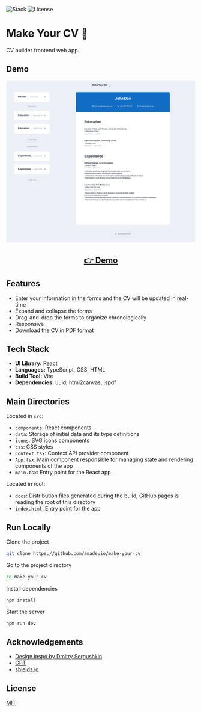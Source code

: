 ![Stack](https://img.shields.io/badge/Stack-React_|_TypeScript-149eca)
![License](https://img.shields.io/badge/License-MIT-green)

# Make Your CV 📃

CV builder frontend web app.

## Demo

<p align="center">
  <img src="public/screenshots/screenshot.png" width="650px" alt="screenshot">
</p>
<h2 align="center">
  <a href="https://amadeuio.github.io/make-your-cv">👉 Demo</a>
</h2>

## Features

- Enter your information in the forms and the CV will be updated in real-time
- Expand and collapse the forms
- Drag-and-drop the forms to organize chronologically
- Responsive
- Download the CV in PDF format

## Tech Stack

- **UI Library:** React
- **Languages:** TypeScript, CSS, HTML
- **Build Tool:** Vite
- **Dependencies:** uuid, html2canvas, jspdf

## Main Directories

Located in `src`:

- `components`: React components
- `data`: Storage of initial data and its type definitions
- `icons`: SVG icons components
- `css`: CSS styles
- `Context.tsx`: Context API provider component
- `App.tsx`: Main component responsible for managing state and rendering components of the app
- `main.tsx`: Entry point for the React app

Located in root:

- `docs`: Distribution files generated during the build, GitHub pages is reading the root of this directory
- `index.html`: Entry point for the app

## Run Locally

Clone the project

```bash
git clone https://github.com/amadeuio/make-your-cv
```

Go to the project directory

```bash
cd make-your-cv
```

Install dependencies

```bash
npm install
```

Start the server

```bash
npm run dev
```

## Acknowledgements

- [Design inspo by Dmitry Sergushkin](https://dribbble.com/shots/20685447-Create-Event-Form)
- [GPT](https://chat.openai.com/)
- [shields.io](https://shields.io/)

## License

[MIT](https://choosealicense.com/licenses/mit/)

